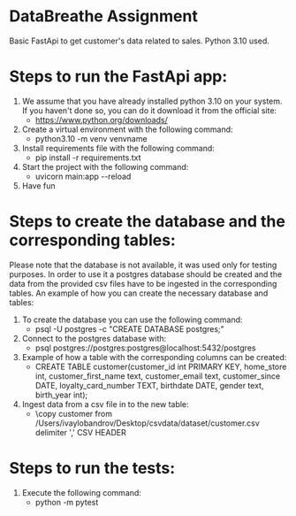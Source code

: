 # DataBreathe Assignment

Basic FastApi to get customer's data related to sales. Python 3.10 used.

# Steps to run the FastApi app:

1. We assume that you have already installed python 3.10 on your system. If you haven't done so, you can do it download it from the official site:
   - https://www.python.org/downloads/
2. Create a virtual environment with the following command:
    - python3.10 -m venv venvname
3. Install requirements file with the following command:
    - pip install -r requirements.txt
4. Start the project with the following command:
    - uvicorn main:app --reload
5. Have fun

# Steps to create the database and the corresponding tables:

Please note that the database is not available, it was used only for testing purposes. In order to
use it a postgres database should be created and the data from the provided csv files have to be ingested in the corresponding tables.
An example of how you can create the necessary database and tables:

1. To create the database you can use the following command:
   - psql -U postgres -c "CREATE DATABASE postgres;"
2. Connect to the postgres database with:
   - psql postgres://postgres:postgres@localhost:5432/postgres
3. Example of how a table with the corresponding columns can be created:
   - CREATE TABLE customer(customer_id int PRIMARY KEY, home_store int, customer_first_name text, customer_email text, customer_since DATE, loyalty_card_number TEXT, birthdate DATE, gender text, birth_year int);
4. Ingest data from a csv file in to the new table:
   - \copy customer from /Users/ivaylobandrov/Desktop/csvdata/dataset/customer.csv delimiter ',' CSV HEADER

# Steps to run the tests:

1. Execute the following command:
   - python -m pytest